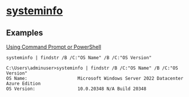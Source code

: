 # [systeminfo](https://learn.microsoft.com/en-us/windows-server/administration/windows-commands/systeminfo)

## Examples

[Using Command Prompt or PowerShell](https://learn.microsoft.com/en-us/windows/client-management/client-tools/windows-version-search)

```batch
systeminfo | findstr /B /C:"OS Name" /B /C:"OS Version"
```

```batch
C:\Users\adminuser>systeminfo | findstr /B /C:"OS Name" /B /C:"OS Version"
OS Name:                   Microsoft Windows Server 2022 Datacenter Azure Edition
OS Version:                10.0.20348 N/A Build 20348
```
